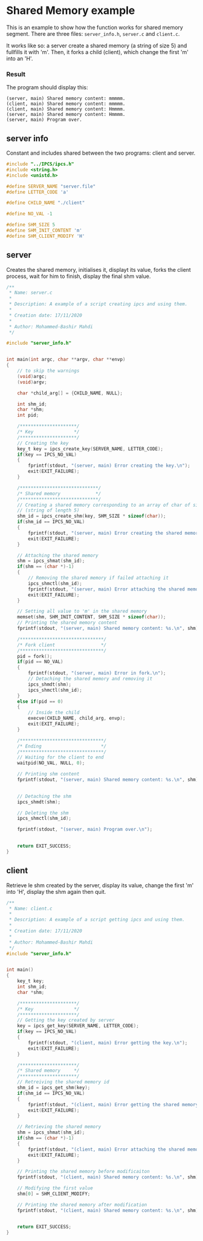 # **Shared Memory example**

This is an example to show how the function works for shared memory segment. There are three files: `server_info.h`, `server.c` and `client.c`.

It works like so: a server create a shared memory (a string of size 5) and fullfills it with 'm'. Then, it forks a child (client), which change the first 'm' into an 'H'.

### **Result**
The program should display this:

```
(server, main) Shared memory content: mmmmm.
(client, main) Shared memory content: mmmmm.
(client, main) Shared memory content: Hmmmm.
(server, main) Shared memory content: Hmmmm.
(server, main) Program over.
```

## **server info**

Constant and includes shared between the two programs: client and server.

```C
#include "../IPCS/ipcs.h"
#include <string.h>
#include <unistd.h>

#define SERVER_NAME "server.file"
#define LETTER_CODE 'a'

#define CHILD_NAME "./client"

#define NO_VAL -1

#define SHM_SIZE 5
#define SHM_INIT_CONTENT 'm'
#define SHM_CLIENT_MODIFY 'H'

```

## **server**
Creates the shared memory, initialises it, displayt its value, forks the client process, wait for him to finish, display the final shm value.

```C
/**
 * Name: server.c
 *
 * Description: A example of a script creating ipcs and using them.
 *
 * Creation date: 17/11/2020
 *
 * Author: Mohammed-Bashir Mahdi
 */

#include "server_info.h"


int main(int argc, char **argv, char **envp)
{
    // to skip the warnings
    (void)argc;
    (void)argv;

    char *child_arg[] = {CHILD_NAME, NULL};

    int shm_id;
    char *shm;
    int pid;

    /*********************/
    /* Key               */
    /*********************/
    // Creating the key
    key_t key = ipcs_create_key(SERVER_NAME, LETTER_CODE);
    if(key == IPCS_NO_VAL)
    {
        fprintf(stdout, "(server, main) Error creating the key.\n");
        exit(EXIT_FAILURE);
    }

    /*****************************/
    /* Shared memory             */
    /*****************************/
    // Creating a shared memory corresponding to an array of char of size 5
    // (string of length 5)
    shm_id = ipcs_create_shm(key, SHM_SIZE * sizeof(char));
    if(shm_id == IPCS_NO_VAL)
    {
        fprintf(stdout, "(server, main) Error creating the shared memory.\n");
        exit(EXIT_FAILURE);
    }

    // Attaching the shared memory
    shm = ipcs_shmat(shm_id);
    if(shm == (char *)-1)
    {
        // Removing the shared memory if failed attaching it
        ipcs_shmctl(shm_id);
        fprintf(stdout, "(server, main) Error attaching the shared memory.\n");
        exit(EXIT_FAILURE);
    }

    // Setting all value to 'm' in the shared memory
    memset(shm, SHM_INIT_CONTENT, SHM_SIZE * sizeof(char));
    // Printing the shared memory content
    fprintf(stdout, "(server, main) Shared memory content: %s.\n", shm);

    /*******************************/
    /* Fork client                 */
    /*******************************/
    pid = fork();
    if(pid == NO_VAL)
    {
        fprintf(stdout, "(server, main) Error in fork.\n");
        // Detaching the shared memory and removing it
        ipcs_shmdt(shm);
        ipcs_shmctl(shm_id);
    }
    else if(pid == 0)
    {
        // Inside the child
        execve(CHILD_NAME, child_arg, envp);
        exit(EXIT_FAILURE);
    }

    /*******************************/
    /* Ending                      */
    /*******************************/
    // Waiting for the client to end
    waitpid(NO_VAL, NULL, 0);

    // Printing shm content
    fprintf(stdout, "(server, main) Shared memory content: %s.\n", shm);

    
    // Detaching the shm
    ipcs_shmdt(shm);

    // Deleting the shm
    ipcs_shmctl(shm_id);

    fprintf(stdout, "(server, main) Program over.\n");
    

    return EXIT_SUCCESS;
}
```

## **client**
Retrieve le shm created by the server, display its value, change the first 'm' into 'H', display the shm again then quit.

```C
/**
 * Name: client.c
 *
 * Description: A example of a script getting ipcs and using them.
 *
 * Creation date: 17/11/2020
 *
 * Author: Mohammed-Bashir Mahdi
 */
#include "server_info.h"


int main()
{
    key_t key;
    int shm_id;
    char *shm;

    /*********************/
    /* Key               */
    /*********************/
    // Getting the key created by server
    key = ipcs_get_key(SERVER_NAME, LETTER_CODE);
    if(key == IPCS_NO_VAL)
    {
        fprintf(stdout, "(client, main) Error getting the key.\n");
        exit(EXIT_FAILURE);
    }

    /*********************/
    /* Shared memory     */
    /*********************/
    // Retreiving the shared memory id
    shm_id = ipcs_get_shm(key);
    if(shm_id == IPCS_NO_VAL)
    {
        fprintf(stdout, "(client, main) Error getting the shared memory.\n");
        exit(EXIT_FAILURE);
    }

    // Retrieving the shared memory
    shm = ipcs_shmat(shm_id);
    if(shm == (char *)-1)
    {
        fprintf(stdout, "(client, main) Error attaching the shared memory.\n");
        exit(EXIT_FAILURE);
    }

    // Printing the shared memory before modificaiton
    fprintf(stdout, "(client, main) Shared memory content: %s.\n", shm);

    // Modifying the first value
    shm[0] = SHM_CLIENT_MODIFY;

    // Printing the shared memory after modification
    fprintf(stdout, "(client, main) Shared memory content: %s.\n", shm);


    return EXIT_SUCCESS;
}

```
